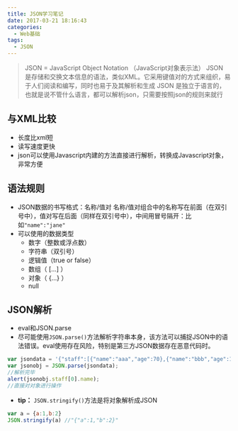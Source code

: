 ```yaml
---
title: JSON学习笔记
date: 2017-03-21 18:16:43
categories: 
  - Web基础
tags: 
  - JSON
---
```

> JSON = JavaScript Object Notation （JavaScript对象表示法）
> JSON 是存储和交换文本信息的语法，类似XML。它采用键值对的方式来组织，易于人们阅读和编写，同时也易于及其解析和生成
> JSON 是独立于语言的，也就是说不管什么语言，都可以解析json，只需要按照json的规则来就行

## 与XML比较
* 长度比xml短
* 读写速度更快
* json可以使用Javascript内建的方法直接进行解析，转换成Javascript对象，非常方便

## 语法规则
* JSON数据的书写格式：名称/值对
名称/值对组合中的名称写在前面（在双引号中），值对写在后面（同样在双引号中），中间用冒号隔开：比如`"name":"jane"`
* 可以使用的数据类型
	* 数字（整数或浮点数）
	* 字符串（双引号）
	* 逻辑值（true or false）
	* 数组（ [...] ）
	* 对象（ {...} ）
	* null

## JSON解析
* eval和JSON.parse
* 尽可能使用`JSON.parse()`方法解析字符串本身，该方法可以捕捉JSON中的语法错误。eval使用存在风险，特别是第三方JSON数据存在恶意代码时。
```javascript
var jsondata = '{"staff":[{"name":"aaa","age":70},{"name":"bbb","age":12}]}';
var jsonobj = JSON.parse(jsondata);
//解析完毕
alert(jsonobj.staff[0].name);
//直接对对象进行操作
```
* **tip：** `JSON.stringify()`方法是将对象解析成JSON
```javascript
var a = {a:1,b:2}
JSON.stringify(a) //"{"a":1,"b":2}"
```